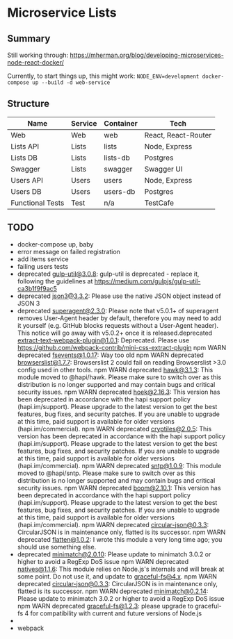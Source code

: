 # Microservice Lists

## Summary
Still working through:
https://mherman.org/blog/developing-microservices-node-react-docker/

Currently, to start things up, this might work:
`NODE_ENV=development docker-compose up --build -d web-service`


## Structure
| Name            | Service| Container| Tech                 |
|-----------------|--------|----------|----------------------|
| Web             | Web    | web      | React, React-Router  |
| Lists API       | Lists  | lists    | Node, Express        |
| Lists DB        | Lists  | lists-db | Postgres             |
| Swagger         | Lists  | swagger  | Swagger UI           |
| Users API       | Users  | users    | Node, Express        |
| Users DB        | Users  | users-db | Postgres             |
| Functional Tests| Test   | n/a      | TestCafe             |

## TODO

* docker-compose up, baby
* error message on failed registration
* add items service
* failing users tests
* deprecated gulp-util@3.0.8: gulp-util is deprecated - replace it, following the guidelines at https://medium.com/gulpjs/gulp-util-ca3b1f9f9ac5
* deprecated json3@3.3.2: Please use the native JSON object instead of JSON 3
* deprecated superagent@2.3.0: Please note that v5.0.1+ of superagent removes User-Agent header by default, therefore you may need to add it yourself (e.g. GitHub blocks requests without a User-Agent header).  This notice will go away with v5.0.2+ once it is released.deprecated extract-text-webpack-plugin@1.0.1: Deprecated. Please use https://github.com/webpack-contrib/mini-css-extract-plugin
npm WARN deprecated fsevents@1.0.17: Way too old
npm WARN deprecated browserslist@1.7.7: Browserslist 2 could fail on reading Browserslist >3.0 config used in other tools.
npm WARN deprecated hawk@3.1.3: This module moved to @hapi/hawk. Please make sure to switch over as this distribution is no longer supported and may contain bugs and critical security issues.
npm WARN deprecated hoek@2.16.3: This version has been deprecated in accordance with the hapi support policy (hapi.im/support). Please upgrade to the latest version to get the best features, bug fixes, and security patches. If you are unable to upgrade at this time, paid support is available for older versions (hapi.im/commercial).
npm WARN deprecated cryptiles@2.0.5: This version has been deprecated in accordance with the hapi support policy (hapi.im/support). Please upgrade to the latest version to get the best features, bug fixes, and security patches. If you are unable to upgrade at this time, paid support is available for older versions (hapi.im/commercial).
npm WARN deprecated sntp@1.0.9: This module moved to @hapi/sntp. Please make sure to switch over as this distribution is no longer supported and may contain bugs and critical security issues.
npm WARN deprecated boom@2.10.1: This version has been deprecated in accordance with the hapi support policy (hapi.im/support). Please upgrade to the latest version to get the best features, bug fixes, and security patches. If you are unable to upgrade at this time, paid support is available for older versions (hapi.im/commercial).
npm WARN deprecated circular-json@0.3.3: CircularJSON is in maintenance only, flatted is its successor.
npm WARN deprecated flatten@1.0.2: I wrote this module a very long time ago; you should use something else.
* deprecated minimatch@2.0.10: Please update to minimatch 3.0.2 or higher to avoid a RegExp DoS issue
npm WARN deprecated natives@1.1.6: This module relies on Node.js's internals and will break at some point. Do not use it, and update to graceful-fs@4.x.
npm WARN deprecated circular-json@0.3.3: CircularJSON is in maintenance only, flatted is its successor.
npm WARN deprecated minimatch@0.2.14: Please update to minimatch 3.0.2 or higher to avoid a RegExp DoS issue
npm WARN deprecated graceful-fs@1.2.3: please upgrade to graceful-fs 4 for compatibility with current and future versions of Node.js
* 
* webpack
